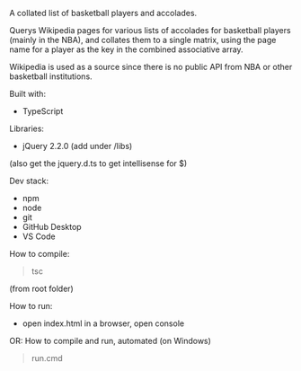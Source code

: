 A collated list of basketball players and accolades.

Querys Wikipedia pages for various lists of accolades for basketball players (mainly in the NBA),
and collates them to a single matrix,
using the page name for a player as the key in the combined associative array.

Wikipedia is used as a source since there is no public API from NBA or other basketball institutions.

Built with:
- TypeScript

Libraries:
- jQuery 2.2.0 (add under /libs)

(also get the jquery.d.ts to get intellisense for $)

Dev stack:
- npm
- node
- git
- GitHub Desktop
- VS Code

How to compile:
> tsc

(from root folder)

How to run:
- open index.html in a browser, open console

OR: How to compile and run, automated (on Windows)
> run.cmd

